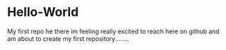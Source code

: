 # Hello-World
My first repo 
he there im feeling really excited to reach here on github and am about to create my first repository........
